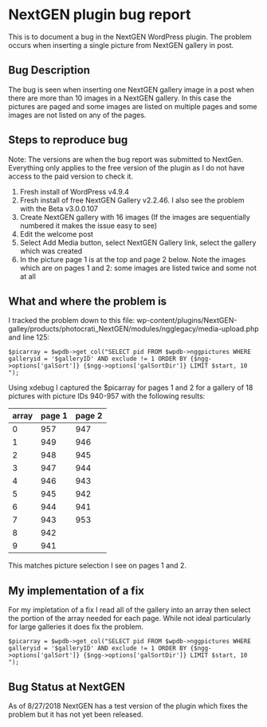 # NextGEN plugin bug report #

This is to document a bug in the NextGEN WordPress plugin. The problem occurs when inserting a single picture from NextGEN gallery in post.

## Bug Description ##

The bug is seen when inserting one NextGEN gallery image in a post when there are more than 10 images in a NextGEN gallery. In this case the pictures are paged and some images are listed on multiple pages and some images are not listed on any of the pages.

## Steps to reproduce bug ##
Note: The versions are when the bug report was submitted to NextGen. Everything only applies to the free version of the plugin as I do not have access to the paid version to check it.
1. Fresh install of WordPress v4.9.4
1. Fresh install of free NextGEN Gallery v2.2.46. I also see the problem with the Beta v3.0.0.107
1. Create NextGEN gallery with 16 images (If the images are sequentially numbered it makes the issue easy to see)
1. Edit the welcome post
1. Select Add Media button, select NextGEN Gallery link, select the gallery which was created
1. In the picture page 1 is at the top and page 2 below. Note the images which are on pages 1 and 2: some images are listed twice and some not at all

## What and where the problem is ##
I tracked the problem down to this file: wp-content/plugins/NextGEN-galley/products/photocrati_NextGEN/modules/ngglegacy/media-upload.php and line 125:
```
$picarray = $wpdb->get_col("SELECT pid FROM $wpdb->nggpictures WHERE galleryid = '$galleryID' AND exclude != 1 ORDER BY {$ngg->options['galSort']} {$ngg->options['galSortDir']} LIMIT $start, 10 ");
```
Using xdebug I captured the $picarray for pages 1 and 2 for a gallery of 18 pictures with picture IDs 940-957 with the following results:

array | page 1 | page 2
----- | ------ | ------
0  |  957  |  947
1  |  949  |  946
2  |  948  |  945
3  |  947  |  944
4  |  946  |  943
5  |  945  |  942
6  |  944  |  941
7  |  943  |  953
8  |  942  |
9  |  941  |

This matches picture selection I see on pages 1 and 2.

## My implementation of a fix ##
For my impletation of a fix I read all of the gallery into an array then select the portion of the array needed for each page. While not ideal particularly for large galleries it does fix the problem.
```
$picarray = $wpdb->get_col("SELECT pid FROM $wpdb->nggpictures WHERE galleryid = '$galleryID' AND exclude != 1 ORDER BY {$ngg->options['galSort']} {$ngg->options['galSortDir']} LIMIT $start, 10 ");
```

## Bug Status at NextGEN ##
As of 8/27/2018 NextGEN has a test version of the plugin which fixes the problem but it has not yet been released.



